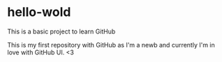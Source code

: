 # hello-wold
This is a basic project to learn GitHub

This is my first repository with GitHub as I'm a newb and currently I'm in love with GitHub UI. <3
